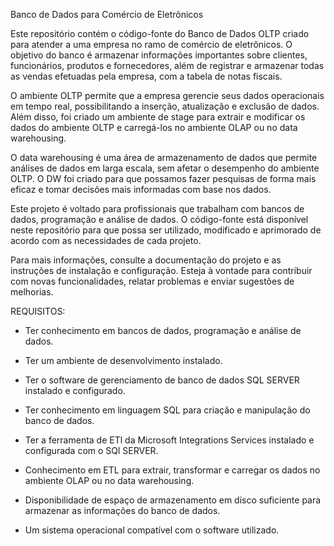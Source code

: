 Banco de Dados para Comércio de Eletrônicos


Este repositório contém o código-fonte do Banco de Dados OLTP criado para atender a uma empresa no ramo de comércio de eletrônicos. O objetivo do banco é armazenar informações importantes sobre clientes, funcionários, produtos e fornecedores, além de registrar e armazenar todas as vendas efetuadas pela empresa, com a tabela de notas fiscais.

O ambiente OLTP permite que a empresa gerencie seus dados operacionais em tempo real, possibilitando a inserção, atualização e exclusão de dados. Além disso, foi criado um ambiente de stage para extrair e modificar os dados do ambiente OLTP e carregá-los no ambiente OLAP ou no data warehousing.

O data warehousing é uma área de armazenamento de dados que permite análises de dados em larga escala, sem afetar o desempenho do ambiente OLTP. O DW foi criado para que possamos fazer pesquisas de forma mais eficaz e tomar decisões mais informadas com base nos dados.

Este projeto é voltado para profissionais que trabalham com bancos de dados, programação e análise de dados. O código-fonte está disponível neste repositório para que possa ser utilizado, modificado e aprimorado de acordo com as necessidades de cada projeto.

Para mais informações, consulte a documentação do projeto e as instruções de instalação e configuração. Esteja à vontade para contribuir com novas funcionalidades, relatar problemas e enviar sugestões de melhorias.

REQUISITOS:

- Ter conhecimento em bancos de dados, programação e análise de dados.

- Ter um ambiente de desenvolvimento instalado.

- Ter o software de gerenciamento de banco de dados SQL SERVER instalado e configurado.

- Ter conhecimento em linguagem SQL para criação e manipulação do banco de dados.

- Ter a ferramenta de ETl da Microsoft Integrations Services instalado e configurada com o SQl SERVER.

- Conhecimento em ETL para extrair, transformar e carregar os dados no ambiente OLAP ou no data warehousing.

- Disponibilidade de espaço de armazenamento em disco suficiente para armazenar as informações do banco de dados.

- Um sistema operacional compatível com o software utilizado.



